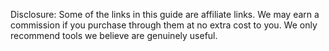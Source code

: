 Disclosure: Some of the links in this guide are affiliate links. We may earn a commission if you purchase through them at no extra cost to you. We only recommend tools we believe are genuinely useful.